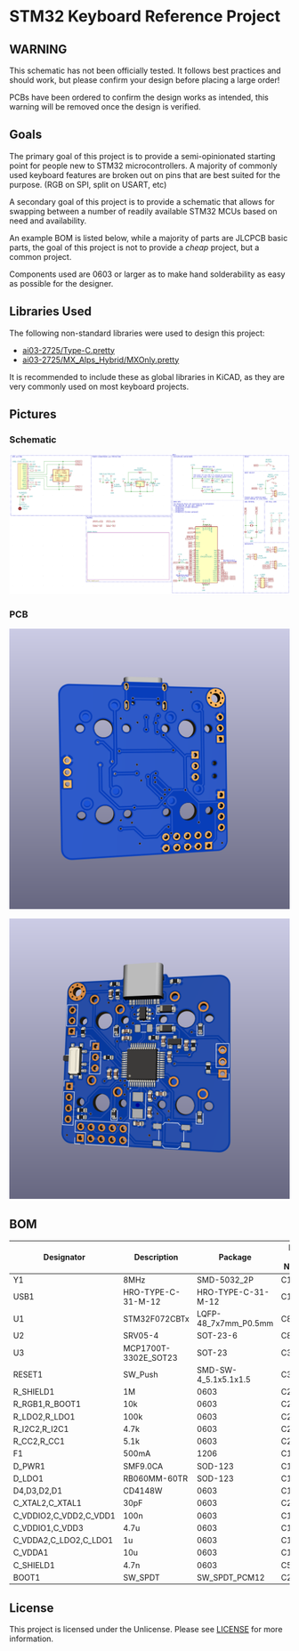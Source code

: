 # STM32 Keyboard Reference Project

## WARNING

This schematic has not been officially tested. It follows best practices and should work, but please confirm your design before placing a large order!

PCBs have been ordered to confirm the design works as intended, this warning will be removed once the design is verified.

## Goals

The primary goal of this project is to provide a semi-opinionated starting point for people new to STM32 microcontrollers.
A majority of commonly used keyboard features are broken out on pins that are best suited for the purpose. (RGB on SPI, split on USART, etc)

A secondary goal of this project is to provide a schematic that allows for swapping between a number of readily available STM32 MCUs based on need and availability.

An example BOM is listed below, while a majority of parts are JLCPCB basic parts, the goal of this project is not to provide a _cheap_ project, but a common project.

Components used are 0603 or larger as to make hand solderability as easy as possible for the designer.

## Libraries Used

The following non-standard libraries were used to design this project:

- [ai03-2725/Type-C.pretty](https://github.com/ai03-2725/Type-C.pretty)
- [ai03-2725/MX_Alps_Hybrid/MXOnly.pretty](https://github.com/ai03-2725/MX_Alps_Hybrid)

It is recommended to include these as global libraries in KiCAD, as they are very commonly used on most keyboard projects.

## Pictures

### Schematic

![schematic.png](.github/schematic.png)

### PCB

![pcb-front.png](.github/pcb-front.png)

![pcb-back.png](.github/pcb-back.png)

## BOM

| Designator | Description | Package | LCSC Part Number |
|-----------|-----------| -------|-----------------|
|Y1|8MHz|SMD-5032_2P|C115962|
|USB1|HRO-TYPE-C-31-M-12|HRO-TYPE-C-31-M-12|C165948|
|U1|STM32F072CBTx|LQFP-48_7x7mm_P0.5mm|C81720|
|U2|SRV05-4|SOT-23-6|C85364|
|U3|MCP1700T-3302E_SOT23|SOT-23|C39051|
|RESET1|SW_Push|SMD-SW-4_5.1x5.1x1.5|C318884|
|R_SHIELD1|1M|0603|C22935|
|R_RGB1,R_BOOT1|10k|0603|C25804|
|R_LDO2,R_LDO1|100k|0603|C25803|
|R_I2C2,R_I2C1|4.7k|0603|C23162|
|R_CC2,R_CC1|5.1k|0603|C23186|
|F1|500mA|1206|C151162|
|D_PWR1|SMF9.0CA|SOD-123|C123799|
|D_LDO1|RB060MM-60TR|SOD-123|C115330|
|D4,D3,D2,D1|CD4148W|0603|C109002|
|C_XTAL2,C_XTAL1|30pF|0603|C22397|
|C_VDDIO2,C_VDD2,C_VDD1|100n|0603|C14663|
|C_VDDIO1,C_VDD3|4.7u|0603|C19666|
|C_VDDA2,C_LDO2,C_LDO1|1u|0603|C15849|
|C_VDDA1|10u|0603|C19702|
|C_SHIELD1|4.7n|0603|C53987|
|BOOT1|SW_SPDT|SW_SPDT_PCM12|C221841|

## License

This project is licensed under the Unlicense. Please see [LICENSE](LICENSE) for more information.
